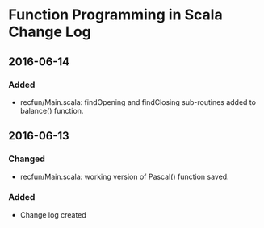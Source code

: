 # Function Programming in Scala Change Log

## 2016-06-14

### Added
- recfun/Main.scala: findOpening and findClosing sub-routines added to balance() function.

## 2016-06-13

### Changed
- recfun/Main.scala: working version of Pascal() function saved.

### Added
- Change log created